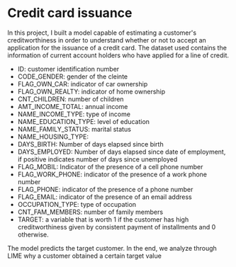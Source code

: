 # Credit card issuance
 
In this project, I built a model capable of estimating a customer's creditworthiness in order to understand whether or not to accept an application for the issuance of a credit card.
The dataset used contains the information of current account holders who have applied for a line of credit.
- ID: customer identification number
- CODE_GENDER: gender of the cleinte
- FLAG_OWN_CAR: indicator of car ownership
- FLAG_OWN_REALTY: indicator of home ownership
- CNT_CHILDREN: number of children
- AMT_INCOME_TOTAL: annual income
- NAME_INCOME_TYPE: type of income
- NAME_EDUCATION_TYPE: level of education
- NAME_FAMILY_STATUS: marital status
- NAME_HOUSING_TYPE: 
- DAYS_BIRTH: Number of days elapsed since birth
- DAYS_EMPLOYED: Number of days elapsed since date of employment, if positive indicates number of days since unemployed
- FLAG_MOBIL: Indicator of the presence of a cell phone number
- FLAG_WORK_PHONE: indicator of the presence of a work phone number
- FLAG_PHONE: indicator of the presence of a phone number
- FLAG_EMAIL: indicator of the presence of an email address
- OCCUPATION_TYPE: type of occupation
- CNT_FAM_MEMBERS: number of family members
- TARGET: a variable that is worth 1 if the customer has high creditworthiness given by consistent payment of installments and 0 otherwise.

The model predicts the target customer.
In the end, we analyze through LIME why a customer obtained a certain target value